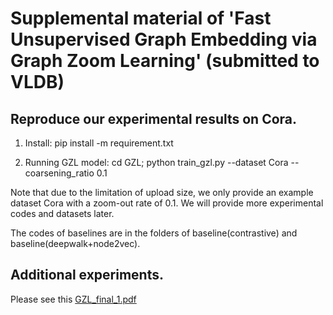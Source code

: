 # Supplemental material of 'Fast Unsupervised Graph Embedding via Graph Zoom Learning' (submitted to VLDB)

## Reproduce our experimental results on Cora.
1. Install: pip install -m requirement.txt

2. Running GZL model: cd GZL; python train_gzl.py --dataset Cora --coarsening_ratio 0.1

Note that due to the limitation of upload size, we only provide an example dataset Cora with a zoom-out rate of 0.1. We will provide more experimental codes and datasets later.

The codes of baselines are in the folders of baseline(contrastive) and baseline(deepwalk+node2vec).

## Additional experiments.
Please see this
[GZL_final_1.pdf](https://github.com/Young0222/pvldb2023/files/9121023/GZL_final_1.pdf)
